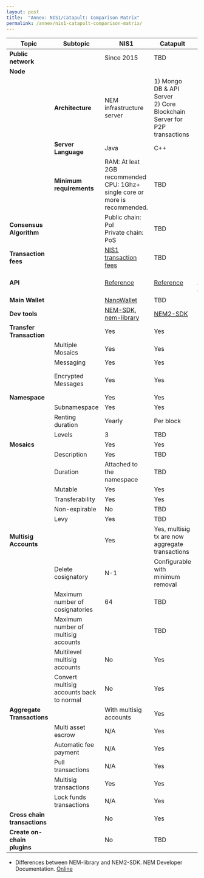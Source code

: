 ```yaml
---
layout: post
title:  "Annex: NIS1/Catapult: Comparison Matrix"
permalink: /annex/nis1-catapult-comparison-matrix/
---
```


| Topic | Subtopic | NIS1 | Catapult | Comment |
| --- | --- | --- | --- | --- |
| **Public network** | | Since 2015 | TBD | |
| **Node** | | | | |
| | **Architecture** | NEM infrastructure server | 1) Mongo DB & API Server <br> 2) Core Blockchain Server for P2P transactions | |
| | **Server Language** | Java | C++ | |
| | **Minimum requirements** | RAM: At leat 2GB recommended <br> CPU: 1Ghz+ single core or more is recommended. | TBD | |
| **Consensus Algorithm** | | Public chain: PoI <br> Private chain: PoS | TBD | |
| **Transaction fees** | | [NIS1 transaction fees](https://nemproject.github.io/#transaction-fees) | TBD | |
| **API** | | [Reference](https://nemproject.github.io/) | [Reference](https://nemtech.github.io/api/requests.html) | Incompatible API contracts |
| **Main Wallet** | | [NanoWallet](https://nem.io/downloads/) | TBD | |
| **Dev tools** | | [NEM-SDK](https://github.com/QuantumMechanics/NEM-sdk), [nem-library](https://github.com/aleixmorgadas/nem-library-ts) | [NEM2-SDK](https://nemtech.github.io/sdk/languages.html) | |
| **Transfer Transaction** | | Yes | Yes | |
| | Multiple Mosaics | Yes | Yes | | 
| | Messaging | Yes | Yes |  | 
| | Encrypted Messages | Yes | Yes | Not available in NEM2-SDK yet| 
| **Namespace** | | Yes | Yes | |
| | Subnamespace | Yes | Yes | | 
| | Renting duration | Yearly | Per block | | 
| | Levels | 3 | TBD |  |
| **Mosaics** | | Yes | Yes | |
| | Description | Yes | TBD | |
| | Duration | Attached to the namespace | TBD | |
| | Mutable | Yes | Yes | |
| | Transferability | Yes | Yes | |
| | Non-expirable | No | TBD | |
| | Levy | Yes | TBD | |
| **Multisig Accounts** | | Yes | Yes, multisig tx are now aggregate transactions | |
| | Delete cosignatory | N-1 | Configurable with minimum removal| |
| | Maximum number of cosignatories | 64 | TBD | Editable in private networks |
| | Maximum number of multisig accounts | | TBD | Editable in private networks |
| | Multilevel multisig accounts | No | Yes | Editable in private networks |
| | Convert multisig accounts back to normal | No | Yes  | |
| **Aggregate Transactions** | | With multisig accounts | Yes | |
| | Multi asset escrow | N/A | Yes | |
| | Automatic fee payment | N/A  | Yes | |
| | Pull transactions | N/A | Yes | |
| | Multisig transactions | Yes | Yes | |
| | Lock funds transactions | N/A  | Yes | |
| **Cross chain transactions** | | No | Yes | |
| **Create on-chain plugins** | | No | TBD | |


* Differences between NEM-library and NEM2-SDK. NEM Developer Documentation. [Online](https://nemtech.github.io/sdk/release-notes/00-migration.html)